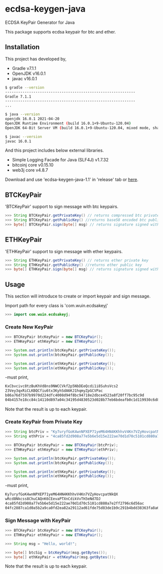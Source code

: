 # ecdsa-keygen-java
ECDSA KeyPair Generator for Java

This package supports ecdsa keypair for btc and ether.

## Installation

This project has developed by,

* Gradle v7.1.1
* OpenJDK v16.0.1
* javac v16.0.1

```sh
$ gradle --version
------------------------------------------------------------
Gradle 7.1.1
------------------------------------------------------------
...

$ java --version
openjdk 16.0.1 2021-04-20
OpenJDK Runtime Environment (build 16.0.1+9-Ubuntu-120.04)
OpenJDK 64-Bit Server VM (build 16.0.1+9-Ubuntu-120.04, mixed mode, sharing)

$ javac --version
javac 16.0.1
```

And this project includes below external libraries.

* Simple Logging Facade for Java (SLF4J) v1.7.32
* bitcoinj core v0.15.10
* web3j core v4.8.7

Download and use 'ecdsa-keygen-java-1.1' in 'release' tab or [here](release/).

## BTCKeyPair

'BTCKeyPair' support to sign message with btc keypairs.

```java
>>> String BTCKeyPair.getPrivateKey() // returns compressed btc private key
>>> String BTCKeyPair.getPublicKey() //returns base58 encoded btc public key
>>> byte[] BTCKeyPair.sign(byte[] msg) // returns signature signed with private key
```

## ETHKeyPair

'ETHKeyPair' support to sign message with ether keypairs.

```java
>>> String ETHKeyPair.getPrivateKey() // returns ether private key
>>> String ETHKeyPair.getPublicKey() //returns ether public key
>>> byte[] ETHKeyPair.sign(byte[] msg) // returns signature signed with private key
```

## Usage

This section will introduce to create or import keypair and sign message.

Import path for every class is 'com.wuin.ecdsakeyj'

```java
>>> import com.wuin.ecdsakeyj;
```

### Create New KeyPair

```java
>>> BTCKeyPair btcKeyPair = new BTCKeyPair();
>>> ETHKeyPair ethKeyPair = new ETHKeyPair();

>>> System.out.println(btcKeyPair.getPrivateKey());
>>> System.out.println(btcKeyPair.getPublicKey());

>>> System.out.println(ethKeyPair.getPrivateKey());
>>> System.out.println(ethKeyPair.getPublicKey());
```

-must print,

```sh
KxCbvcivc8tzBuKhVd8ns9NWCCVkf2p5NbDEeQcdi1i8SuhsVcs2
23Vey3qxRiCLKBQCfiu6tx3KyhSdA6KJ1hqmyZpGCVPac
b86a76d7597b9970d224dfc4008d94f8bc94718e2dbce4523a8f20ff7bc95c9d
04b4157e18cc84c14110d897a04c34195d4830523d028b77eb6bdeafb0c1d119930c6d884530234e9f21e8ebf01f1fb5d1f5ec958f4795b024819a51fbf5700c
```

Note that the result is up to each keypair.

### Create KeyPair from Private Key

```java
>>> String btcPriv = "Ky7uryfGoK4wnNPXEP71yeM64HN4KKhhvV4Kn7VZyHovcpatNkQX";
>>> String ethPriv = "4ca85fd2d908a77e5b6e5d15e222ae70d1d70c5101cd880a7e2ff2796c6d56ac";

>>> BTCKeyPair btcKeyPair = new BTCKeyPair(btcPriv);
>>> ETHKeyPair ethKeyPair = new ETHKeyPair(ethPriv);

>>> System.out.println(btcKeyPair.getPrivateKey());
>>> System.out.println(btcKeyPair.getPublicKey());

>>> System.out.println(ethKeyPair.getPrivateKey());
>>> System.out.println(ethKeyPair.getPublicKey());
```

-must print,

```sh
Ky7uryfGoK4wnNPXEP71yeM64HN4KKhhvV4Kn7VZyHovcpatNkQX
wRcd8Nkcss8ChuCAQnK6CEevaPTXnCdikVvTH3eNd7DJ
4ca85fd2d908a77e5b6e5d15e222ae70d1d70c5101cd880a7e2ff2796c6d56ac
04fc2887ca1d0a5b2a9ca0fd2ea82a29112ad61fde75d83de1b9c291b4bdd38363fa8a6950161dabec102c780d4d9d76c7a24d52f7979f5524d47d906727ed2c41
```

### Sign Message with KeyPair

```java
>>> BTCKeyPair btcKeyPair = new BTCKeyPair();
>>> ETHKeyPair ethKeyPair = new ETHKeyPair();

>>> String msg = "Hello, world!";

>>> byte[] btcSig = btcKeyPair(msg.getBytes());
>>> byte[] ethKeyPair = ethKeyPair(msg.getBytes());
```

Note that the result is up to each keypair.